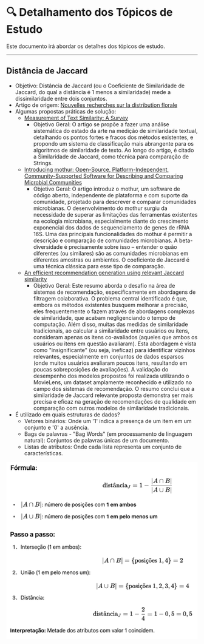 # 🔍 Detalhamento dos Tópicos de Estudo

Este documento irá abordar os detalhes dos tópicos de estudo.

---

## Distância de Jaccard

- Objetivo: Distância de Jaccard (ou o Coeficiente de Similaridade de Jaccard, do qual a distância é 1 menos a similaridade) mede a dissimilaridade entre dois conjuntos.
- Artigo de origem: [Nouvelles recherches sur la distribution florale](https://www.researchgate.net/publication/242013831_Nouvelles_Recherches_Sur_la_Distribution_Florale)
- Algumas propostas práticas de solução:
	- [Measurement of Text Similarity: A Survey](https://www.mdpi.com/2078-2489/11/9/421)
 		- Objetivo Geral: O artigo se propõe a fazer uma análise sistemática do estado da arte na medição de similaridade textual, detalhando os pontos fortes e fracos dos métodos existentes, e propondo um sistema de classificação mais abrangente para os algoritmos de similaridade de texto. Ao longo do artigo, é citado a Similaridade de Jaccard, como técnica para comparação de Strings. 
	- [Introducing mothur: Open-Source, Platform-Independent, Community-Supported Software for Describing and Comparing Microbial Communities](https://journals.asm.org/doi/full/10.1128/aem.01541-09)
 		- Objetivo Geral: O artigo introduz o mothur, um software de código aberto, independente de plataforma e com suporte da comunidade, projetado para descrever e comparar comunidades microbianas. O desenvolvimento do mothur surgiu da necessidade de superar as limitações das ferramentas existentes na ecologia microbiana, especialmente diante do crescimento exponencial dos dados de sequenciamento de genes de rRNA 16S. Uma das principais funcionalidades do mothur é permitir a descrição e comparação de comunidades microbianas. A beta-diversidade é precisamente sobre isso – entender o quão diferentes (ou similares) são as comunidades microbianas em diferentes amostras ou ambientes. O coeficiente de Jaccard é uma técnica clássica para esse tipo de comparação. 
	- [An efficient recommendation generation using relevant Jaccard similarity](https://www.sciencedirect.com/science/article/pii/S0020025519300325?casa_token=oyDh6iiMD0wAAAAA:fMzC3zXAJnLShafvs_grbrFy1G5fvrA3FgSGJylHUGspMaVxWwwSW6a7LdWx5jrsu-oDOKRYmUs)
 		- Objetivo Geral: Este resumo aborda o desafio na área de sistemas de recomendação, especificamente em abordagens de filtragem colaborativa. O problema central identificado é que, embora os métodos existentes busquem melhorar a precisão, eles frequentemente o fazem através de abordagens complexas de similaridade, que acabam negligenciando o tempo de computação.
Além disso, muitas das medidas de similaridade tradicionais, ao calcular a similaridade entre usuários ou itens, consideram apenas os itens co-avaliados (aqueles que ambos os usuários ou itens em questão avaliaram). Esta abordagem é vista como "insignificante" (ou seja, ineficaz) para identificar vizinhos relevantes, especialmente em conjuntos de dados esparsos (onde muitos usuários avaliaram poucos itens, resultando em poucas sobreposições de avaliações).
A validação do desempenho dos modelos propostos foi realizada utilizando o MovieLens, um dataset amplamente reconhecido e utilizado no campo dos sistemas de recomendação. O resumo conclui que a similaridade de Jaccard relevante proposta demonstra ser mais precisa e eficaz na geração de recomendações de qualidade em comparação com outros modelos de similaridade tradicionais.
- É utilizado em quais estruturas de dados?
	- Vetores binários: Onde um '1' indica a presença de um item em um conjunto e '0' a ausência.
	- Bags de palavras - "Bag Words" (em processamento de linguagem natural): Conjuntos de palavras únicas de um documento.
	- Listas de atributos: Onde cada lista representa um conjunto de características.

![Exemplo de cálculo da distância de Jaccard](img/explicacao_distancia_jaccard.png "Calculo da distância")
